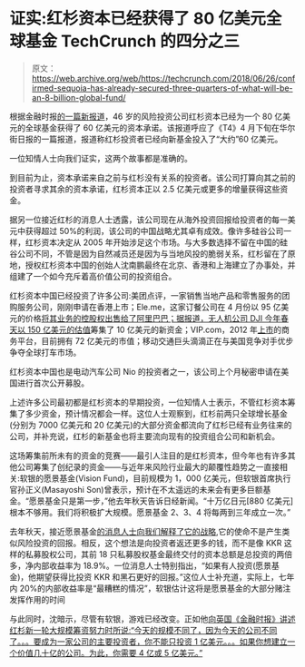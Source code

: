 # 证实:红杉资本已经获得了 80 亿美元全球基金 TechCrunch 的四分之三

> 原文：<https://web.archive.org/web/https://techcrunch.com/2018/06/26/confirmed-sequoia-has-already-secured-three-quarters-of-what-will-be-an-8-billion-global-fund/>

根据金融时报[的一篇新报道](https://web.archive.org/web/20221025222156/https://www.ft.com/content/2fd281f2-775a-11e8-8e67-1e1a0846c475)，46 岁的风险投资公司红杉资本已经为一个 80 亿美元的全球基金获得了 60 亿美元的资本承诺。该报道呼应了《T4》4 月下旬在华尔街日报的一篇报道，报道称红杉投资者已经向新基金投入了“大约”60 亿美元。

一位知情人士向我们证实，这两个故事都是准确的。

到目前为止，资本承诺来自之前与红杉没有关系的投资者。该公司打算向其之前的投资者寻求其余的资本承诺，红杉资本正以 2.5 亿美元或更多的增量获得这些资金。

据另一位接近红杉的消息人士透露，该公司现在从海外投资回报给投资者的每一美元中获得超过 50%的利润，该公司的中国战略尤其卓有成效。像许多硅谷公司一样，红杉资本决定从 2005 年开始涉足这个市场。与大多数选择不留在中国的硅谷公司不同，不管是因为自然减员还是因为与当地风投的脆弱关系，红杉留在了原地，授权红杉资本中国的创始人沈南鹏最终在北京、香港和上海建立了办事处，并组建了一个如今充斥着高价值公司的投资组合。

红杉资本中国已经投资了许多公司:美团点评，一家销售当地产品和零售服务的团购服务公司，刚刚申请在香港上市；Ele.me，这家订餐公司在 4 月份以 95 亿美元的价格[将其业务的控股权出售给了阿里巴巴；据报道，无人机公司 DJI 今年春天以 150 亿美元的估值](https://web.archive.org/web/20221025222156/https://www.bloomberg.com/news/articles/2018-04-02/alibaba-buys-ele-me-in-deal-that-implies-9-5b-enterprise-value)筹集了 10 亿美元的新资金；VIP.com，2012 年[上市](https://web.archive.org/web/20221025222156/https://dealbook.nytimes.com/2012/03/23/vipshop-prices-i-p-o-at-6-50-a-share/)的商务平台，目前拥有 72 亿美元的市值；移动交通巨头滴滴正在与美国竞争对手优步争夺全球打车市场。

红杉资本中国也是电动汽车公司 Nio 的投资者之一，该公司上个月秘密申请在美国进行首次公开募股。

上述许多公司最初都是红杉资本的早期投资，一位知情人士表示，不管红杉资本筹集了多少资金，预计情况都会一样。这位人士观察到，红杉前两只全球增长基金(分别为 7000 亿美元和 20 亿美元)的大部分资金都流向了红杉已经有业务往来的公司，并补充说，红杉的新基金也将主要流向现有的投资组合公司和新机会。

这场筹集前所未有的资金的竞赛——最引人注目的是红杉资本，但今年也有许多其他公司筹集了创纪录的资金——与近年来风险行业最大的颠覆性趋势之一直接相关:软银的愿景基金(Vision Fund)，目前规模为 1，000 亿美元，但软银首席执行官孙正义(Masayoshi Son)曾表示，预计在不太遥远的未来会有更多巨额基金。“愿景基金只是第一步，”他去年秋天告诉日经新闻。“十万亿日元[880 亿美元]根本不够用。我们将积极扩大规模。愿景基金 2、3、4 将每两到三年成立一次。”

去年秋天，接近愿景基金[的消息人士向我们解释了它的战略](https://web.archive.org/web/20221025222156/https://techcrunch.com/2017/10/03/what-softbank-really-wants/),它的使命不是产生类似风险投资的回报。相反，这个想法是向投资者返还更多的钱，而不是像 KKR 这样的私募股权公司，其前 18 只私募股权基金最终交付的资本总额是总投资的两倍多，净内部收益率为 18.9%。一位消息人士特别指出，“如果有人投资(愿景基金)，他期望获得比投资 KKR 和黑石更好的回报。”这位人士补充道，实际上，七年内 20%的内部收益率是“最糟糕的情况”，软银估计这将是愿景基金的大部分赌注发挥作用的时间

与此同时，沈暗示，尽管有软银，游戏已经改变。正如他[向英国《金融时报》讲述红杉新一轮大规模筹资努力时所说:“今天的规模不同了，因为今天的公司不同了。。。要成为一家公司的主要投资者，你不能只投资 1 亿美元。。。如果你想建立一个价值几十亿的公司。为此，你需要 4 亿或 5 亿美元。”](https://web.archive.org/web/20221025222156/https://www.ft.com/content/2fd281f2-775a-11e8-8e67-1e1a0846c475)